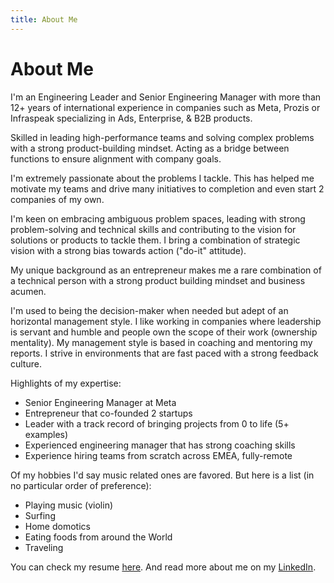 ```yaml
---
title: About Me
---
```


# About Me

I'm an Engineering Leader and Senior Engineering Manager with more than 12+ years of international experience in companies such as Meta, Prozis or Infraspeak specializing in Ads, Enterprise, & B2B products.

Skilled in leading high-performance teams and solving complex problems with a strong product-building mindset. Acting as a bridge between functions to ensure alignment with company goals. 

I'm extremely passionate about the problems I tackle. This has helped me motivate my teams and drive many initiatives to completion and even start 2 companies of my own.

I'm keen on embracing ambiguous problem spaces, leading with strong problem-solving and technical skills and contributing to the vision for solutions or products to tackle them. I bring a combination of strategic vision with a strong bias towards action ("do-it" attitude). 

My unique background as an entrepreneur makes me a rare combination of a technical person with a strong product building mindset and business acumen. 

I'm used to being the decision-maker when needed but adept of an horizontal management style. I like working in companies where leadership is servant and humble and people own the scope of their work (ownership mentality). My management style is based in coaching and mentoring my reports. I strive in environments that are fast paced with a strong feedback culture. 


Highlights of my expertise:
* Senior Engineering Manager at Meta 
* Entrepreneur that co-founded 2 startups
* Leader with a track record of bringing projects from 0 to life (5+ examples)
* Experienced engineering manager that has strong coaching skills
* Experience hiring teams from scratch across EMEA, fully-remote

Of my hobbies I'd say music related ones are favored. But here is a list (in no particular order of preference):
* Playing music (violin)
* Surfing
* Home domotics
* Eating foods from around the World
* Traveling 

You can check my resume [here](resume). And read more about me on my [LinkedIn](https://www.linkedin.com/in/zepedropaixao).
